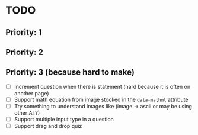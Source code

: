 # TODO

## Priority: 1

## Priority: 2

## Priority: 3 (because hard to make)

- [ ] Increment question when there is statement (hard because it is often on another page)
- [ ] Support math equation from image stocked in the `data-mathml` attribute
- [ ] Try something to understand images like (image -> ascii or may be using other AI ?)
- [ ] Support multiple input type in a question
- [ ] Support drag and drop quiz
